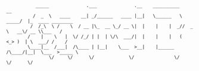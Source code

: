 ````
           _____              .___              .__    __________        __                 
          /  _  \   ____    __| _/______   ____ |__|   \______   \ _____/  |_  ____ ________
         /  /_\  \ /    \  / __ |\_  __ \_/ __ \|  |    |    |  _//  _ \   __\/ __ \\___   /
        /    |    \   |  \/ /_/ | |  | \/\  ___/|  |    |    |   (  <_> )  | \  ___/ /    / 
        \____|__  /___|  /\____ | |__|    \___  >__|    |______  /\____/|__|  \___  >_____ \
                \/     \/      \/             \/               \/                 \/      \/
                               

````

<!--
**idzer0lis/idzer0lis** is a ✨ _special_ ✨ repository because its `README.md` (this file) appears on your GitHub profile.

Here are some ideas to get you started:

- 🔭 I’m currently working on ...
- 🌱 I’m currently learning ...
- 👯 I’m looking to collaborate on ...
- 🤔 I’m looking for help with ...
- 💬 Ask me about ...
- 📫 How to reach me: ...
- 😄 Pronouns: ...
- ⚡ Fun fact: ...
-->
